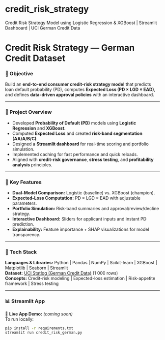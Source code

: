# credit_risk_strategy
Credit Risk Strategy Model using Logistic Regression &amp; XGBoost | Streamlit Dashboard | UCI German Credit Data
# Credit Risk Strategy — German Credit Dataset  

### 🎯 Objective  
Build an **end-to-end consumer credit-risk strategy model** that predicts loan default probability (PD), computes **Expected Loss (PD × LGD × EAD)**, and defines **data-driven approval policies** with an interactive dashboard.

---

### 🚀 Project Overview  
- Developed **Probability of Default (PD)** models using **Logistic Regression** and **XGBoost**.  
- Computed **Expected Loss** and created **risk-band segmentation (AA/A/B/C)**.  
- Designed a **Streamlit dashboard** for real-time scoring and portfolio simulation.  
- Implemented caching for fast performance and quick reloads.  
- Aligned with **credit-risk governance**, **stress testing**, and **profitability analysis** principles.  

---

### 🧠 Key Features  
- **Dual-Model Comparison:** Logistic (baseline) vs. XGBoost (champion).  
- **Expected-Loss Computation:** PD × LGD × EAD with adjustable parameters.  
- **Portfolio Simulation:** Risk-band summaries and approval/review/decline strategy.  
- **Interactive Dashboard:** Sliders for applicant inputs and instant PD prediction.  
- **Explainability:** Feature importance + SHAP visualizations for model transparency.  

---

### 🧰 Tech Stack  
**Languages & Libraries:** Python | Pandas | NumPy | Scikit-learn | XGBoost | Matplotlib | Seaborn | Streamlit  
**Dataset:** [UCI Statlog (German Credit Data)](https://archive.ics.uci.edu/ml/datasets/statlog+(german+credit+data)) (1 000 rows)  
**Concepts:** Credit-risk modeling | Expected-loss estimation | Risk-appetite framework | Stress testing  

---

### 📊 Streamlit App  
🔗 **Live App Demo:** *(coming soon)*  
To run locally:  
```bash
pip install -r requirements.txt
streamlit run credit_risk_german.py
